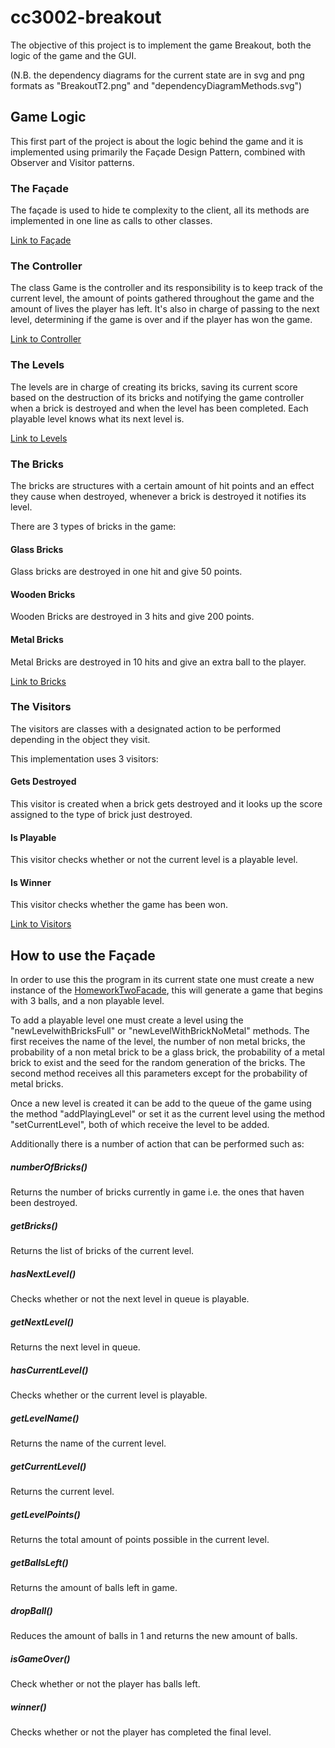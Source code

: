 # cc3002-breakout
The objective of this project is to implement the game Breakout, both the logic of the game and the GUI.

(N.B. the dependency diagrams for the current state are in svg and png formats as
"BreakoutT2.png" and "dependencyDiagramMethods.svg")
## Game Logic
This first part of the project is about the logic behind the game and it is implemented using primarily the Façade 
Design Pattern, combined with Observer and Visitor patterns.
### The Façade
The façade is used to hide te complexity to the client, all its methods are implemented in one line as calls 
to other classes.

[Link to Façade](src/main/java/facade)
### The Controller
The class Game is the controller and its responsibility is to keep track of the current level, the amount of points 
gathered throughout the game and the amount of lives the player has left. It's also in charge of passing to the next 
level, determining if the game is over and if the player has won the game.

[Link to Controller](src/main/java/controller)
### The Levels
The levels are in charge of creating its bricks, saving its current score based on the destruction of its bricks and 
notifying the game controller when a brick is destroyed and when the level has been completed. Each playable level knows
what its next level is.

[Link to Levels](src/main/java/logic/level)
### The Bricks
The bricks are structures with a certain amount of hit points and an effect they cause when destroyed, whenever a brick
is destroyed it notifies its level.

There are 3 types of bricks in the game:
#### Glass Bricks
Glass bricks are destroyed in one hit and give 50 points.
#### Wooden Bricks
Wooden Bricks are destroyed in 3 hits and give 200 points.
#### Metal Bricks
Metal Bricks are destroyed in 10 hits and give an extra ball to the player.

[Link to Bricks](src/main/java/logic/brick)
### The Visitors
The visitors are classes with a designated action to be performed depending in the object they visit.

This implementation uses 3 visitors:
#### Gets Destroyed
This visitor is created when a brick gets destroyed and it looks up the score assigned to the type of brick just 
destroyed.
#### Is Playable
This visitor checks whether or not the current level is a playable level.
#### Is Winner
This visitor checks whether the game has been won.

[Link to Visitors](src/main/java/logic/visitor)
## How to use the Façade
In order to use this the program in its current state one must create a new instance of the 
[HomeworkTwoFacade](src/main/java/facade), this will generate a game that begins with 3 balls, and a non playable level.

To add a playable level one must create a level using the "newLevelwithBricksFull" or "newLevelWithBrickNoMetal" methods.
The first receives the name of the level, the number of non metal bricks, the probability of a non metal brick to be a 
glass brick, the probability of a metal brick to exist and the seed for the random generation of the bricks. The second 
method receives all this parameters except for the probability of metal bricks.

Once a new level is created it can be add to the queue of the game using the method "addPlayingLevel" or set it as the 
current level using the method "setCurrentLevel", both of which receive the level to be added.

Additionally there is a number of action that can be performed such as:
##### numberOfBricks()
Returns the number of bricks currently in game i.e. the ones that haven been destroyed.
##### getBricks()
Returns the list of bricks of the current level.
##### hasNextLevel()
Checks whether or not the next level in queue is playable.
##### getNextLevel()
Returns the next level in queue.
##### hasCurrentLevel()
Checks whether or the current level is playable.
##### getLevelName()
Returns the name of the current level.
##### getCurrentLevel()
Returns the current level.
##### getLevelPoints()
Returns the total amount of points possible in the current level.
##### getBallsLeft()
Returns the amount of balls left in game.
##### dropBall()
Reduces the amount of balls in 1 and returns the new amount of balls.
##### isGameOver()
Check whether or not the player has balls left.
##### winner()
Checks whether or not the player has completed the final level.